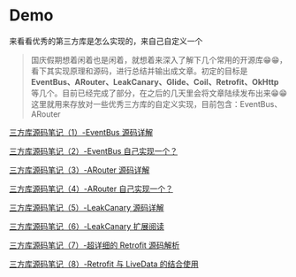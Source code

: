 # Demo
来看看优秀的第三方库是怎么实现的，来自己自定义一个

> 国庆假期想着闲着也是闲着，就想着来深入了解下几个常用的开源库😁😁，看下其实现原理和源码，进行总结并输出成文章。初定的目标是 **EventBus、ARouter、LeakCanary、Glide、Coil、Retrofit、OkHttp** 等几个。目前已经完成了部分，在之后的几天里会将文章陆续发布出来😁😁
这里就用来存放对一些优秀三方库的自定义实现，目前包含：EventBus、ARouter

[三方库源码笔记（1）-EventBus 源码详解](https://github.com/leavesC/AndroidGuide/tree/gitbook/android_opensource)

[三方库源码笔记（2）-EventBus 自己实现一个？](https://github.com/leavesC/AndroidGuide/tree/gitbook/android_opensource)

[三方库源码笔记（3）-ARouter 源码详解](https://github.com/leavesC/AndroidGuide/tree/gitbook/android_opensource)

[三方库源码笔记（4）-ARouter 自己实现一个？](https://github.com/leavesC/AndroidGuide/tree/gitbook/android_opensource)

[三方库源码笔记（5）-LeakCanary 源码详解](https://github.com/leavesC/AndroidGuide/tree/gitbook/android_opensource)

[三方库源码笔记（6）-LeakCanary 扩展阅读](https://github.com/leavesC/AndroidGuide/tree/gitbook/android_opensource)

[三方库源码笔记（7）-超详细的 Retrofit 源码解析](https://github.com/leavesC/AndroidGuide/tree/gitbook/android_opensource)

[三方库源码笔记（8）-Retrofit 与 LiveData 的结合使用](https://github.com/leavesC/AndroidGuide/tree/gitbook/android_opensource)
